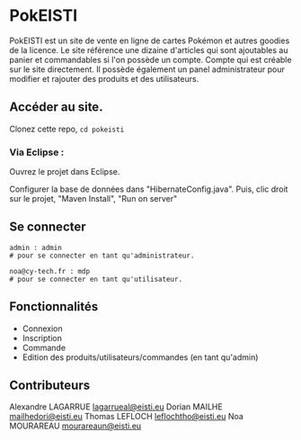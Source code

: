 # PokEISTI

PokEISTI est un site de vente en ligne de cartes Pokémon et autres goodies de la licence. 
Le site référence une dizaine d'articles qui sont ajoutables au panier et commandables si l'on possède un compte. 
Compte qui est créable sur le site directement. 
Il possède également un panel administrateur pour modifier et rajouter des produits et des utilisateurs.

## Accéder au site.

Clonez cette repo,
`cd pokeisti`
### Via Eclipse :

Ouvrez le projet dans Eclipse. 

Configurer la base de données dans "HibernateConfig.java".
Puis, 
clic droit sur le projet,
"Maven Install",
"Run on server"

## Se connecter

```
admin : admin 
# pour se connecter en tant qu'administrateur.

noa@cy-tech.fr : mdp
# pour se connecter en tant qu'utilisateur.
``` 

## Fonctionnalités

- Connexion
- Inscription
- Commande
- Edition des produits/utilisateurs/commandes (en tant qu'admin)

## Contributeurs 

Alexandre LAGARRUE <lagarrueal@eisti.eu>
Dorian MAILHE <mailhedori@eisti.eu>
Thomas LEFLOCH <leflochtho@eisti.eu>
Noa MOURAREAU <mourareaun@eisti.eu>